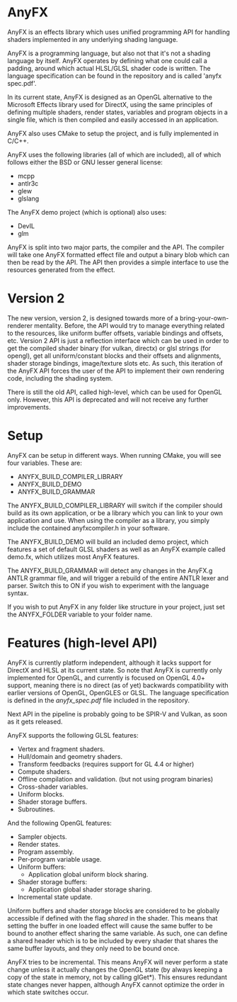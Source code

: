 AnyFX
=====

AnyFX is an effects library which uses unified programming API for handling shaders implemented in any underlying shading language.

AnyFX is a programming language, but also not that it's not a shading language by itself. AnyFX operates by defining what one could call a padding, around which actual HLSL/GLSL shader code is written. The language specification can be found in the repository and is called 'anyfx spec.pdf'.

In its current state, AnyFX is designed as an OpenGL alternative to the Microsoft Effects library used for DirectX, using the same principles of defining multiple shaders, render states, variables and program objects in a single file, which is then compiled and easily accessed in an application. 


AnyFX also uses CMake to setup the project, and is fully implemented in C/C++. 

AnyFX uses the following libraries (all of which are included), all of which follows either the BSD or GNU lesser general license:

* mcpp
* antlr3c
* glew
* glslang

The AnyFX demo project (which is optional) also uses:

* DevIL
* glm

AnyFX is split into two major parts, the compiler and the API. The compiler will take one AnyFX formatted effect file and output a binary blob which can then be read by the API. The API then provides a simple interface to use the resources generated from the effect. 

Version 2
=====
The new version, version 2, is designed towards more of a bring-your-own-renderer mentality. Before, the API would try to manage everything related to the resources, like uniform buffer offsets, variable bindings and offsets, etc. Version 2 API is just a reflection interface which can be used in order to get the compiled shader binary (for vulkan, directx) or glsl strings (for opengl), get all uniform/constant blocks and their offsets and alignments, shader storage bindings, image/texture slots etc. As such, this iteration of the AnyFX API forces the user of the API to implement their own rendering code, including the shading system. 

There is still the old API, called high-level, which can be used for OpenGL only. However, this API is deprecated and will not receive any further improvements. 

Setup
====

AnyFX can be setup in different ways. When running CMake, you will see four variables. These are:

* ANYFX_BUILD_COMPILER_LIBRARY
* ANYFX_BUILD_DEMO
* ANYFX_BUILD_GRAMMAR

The ANYFX_BUILD_COMPILER_LIBRARY will switch if the compiler should build as its own application, or be a library which you can link to your own application and use. When using the compiler as a library, you simply include the contained anyfxcompiler.h in your software.

The ANYFX_BUILD_DEMO will build an included demo project, which features a set of default GLSL shaders as well as an AnyFX example called demo.fx, which utilizes most AnyFX features.

The ANYFX_BUILD_GRAMMAR will detect any changes in the AnyFX.g ANTLR grammar file, and will trigger a rebuild of the entire ANTLR lexer and parser. Switch this to ON if you wish to experiment with the language syntax.

If you wish to put AnyFX in any folder like structure in your project, just set the ANYFX_FOLDER variable to your folder name. 

Features (high-level API)
====

AnyFX is currently platform independent, although it lacks support for DirectX and HLSL at its current state. So note that AnyFX is currently only implemented for OpenGL, and currently is focused on OpenGL 4.0+ support, meaning there is no direct (as of yet) backwards compatibility with earlier versions of OpenGL, OpenGLES or GLSL. The language specification is defined in the _anyfx\_spec.pdf_ file included in the repository.

Next API in the pipeline is probably going to be SPIR-V and Vulkan, as soon as it gets released. 

AnyFX supports the following GLSL features:
- Vertex and fragment shaders.
- Hull/domain and geometry shaders.
- Transform feedbacks (requires support for GL 4.4 or higher)
- Compute shaders.
- Offline compilation and validation. (but not using program binaries)
- Cross-shader variables.
- Uniform blocks.
- Shader storage buffers.
- Subroutines.

And the following OpenGL features:
- Sampler objects.
- Render states.
- Program assembly.
- Per-program variable usage.
- Uniform buffers:
  - Application global uniform block sharing.
- Shader storage buffers:
  - Application global shader storage sharing.
- Incremental state update.

Uniform buffers and shader storage blocks are considered to be globally accessible if defined with the flag *shared* in the shader. This means that setting the buffer in one loaded effect will cause the same buffer to be bound to another effect sharing the same variable. As such, one can define a shared header which is to be included by every shader that shares the same buffer layouts, and they only need to be bound once. 

AnyFX tries to be incremental. This means AnyFX will never perform a state change unless it actually changes the OpenGL state (by always keeping a copy of the state in memory, not by calling glGet*). This ensures redundant state changes never happen, although AnyFX cannot optimize the order in which state switches occur. 
